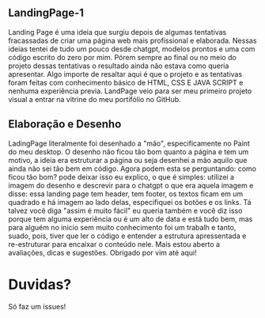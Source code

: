 ## LandingPage-1
Landing Page é uma ideia que surgiu depois de algumas tentativas fracassadas de criar uma página web mais profissional e elaborada. Nessas ideias tentei de tudo um pouco desde chatgpt, modelos prontos e uma com código escrito do zero por mim. Pórem sempre ao final ou no meio do projeto dessas tentativas o resultado ainda não estava como queria apresentar. Algo importe de resaltar aqui é que o projeto e as tentativas foram feitas com conhecimento básico de HTML, CSS E JAVA SCRIPT e nenhuma experiência previa. LandPage veio para ser meu primeiro projeto visual a entrar na vitrine do meu portifólio no GitHub.

## Elaboração e Desenho 
LadingPage literalmente foi desenhado a "mão", especificamente no Paint do meu desktop. O desenho não ficou tão bom quanto a página e tem um motivo, a ideia era estruturar a página ou seja desenhei a mão aquilo que ainda não sei tão bem em código. Agora podem esta se perguntando: como ficou tão bom? pode deixar isso eu explico, o que é simples: utilizei a imagem do desenho e descrevir para o chatgpt o que era aquela imagem e disse: essa landing page tem header, tem footer, os textos ficam em um quadrado e há imagem ao lado delas, especifiquei os botões e os links. Tá talvez você diga "assim é muito fácil" eu queria também e você diz isso porque tem alguma experiência ou é um alto de data e está tudo bem, mas para alguém no inicio sem muito conhecimento foi um trabalh e tanto, suado, pois, tiver que ler o código e entender a estrutura apressentada e re-estruturar para encaixar o conteúdo nele. Mais estou aberto a avaliações, dicas e sugestões. Obrigado por vim até aqui!

# Duvidas?
Só faz um issues!
